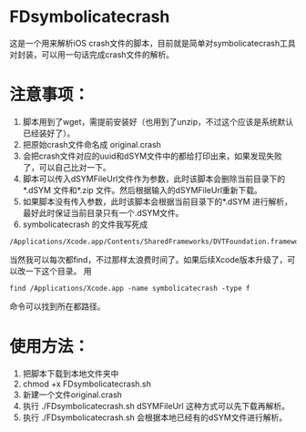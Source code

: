 # FDsymbolicatecrash

这是一个用来解析iOS crash文件的脚本，目前就是简单对symbolicatecrash工具对封装，可以用一句话完成crash文件的解析。

# 注意事项：
1. 脚本用到了wget，需提前安装好（也用到了unzip，不过这个应该是系统默认已经装好了）。
2. 把原始crash文件命名成 original.crash
3. 会把crash文件对应的uuid和dSYM文件中的都给打印出来，如果发现失败了，可以自己比对一下。
4. 脚本可以传入dSYMFileUrl文件作为参数，此时该脚本会删除当前目录下的*.dSYM 文件和*.zip 文件。然后根据输入的dSYMFileUrl重新下载。
5. 如果脚本没有传入参数，此时该脚本会根据当前目录下的*.dSYM 进行解析，最好此时保证当前目录只有一个.dSYM文件。
6. symbolicatecrash 的文件我写死成

 ~~~
 /Applications/Xcode.app/Contents/SharedFrameworks/DVTFoundation.framework/Versions/A/Resources/symbolicatecrash
 ~~~
 当然我可以每次都find，不过那样太浪费时间了。如果后续Xcode版本升级了，可以改一下这个目录。 用 
 
 ~~~
 find /Applications/Xcode.app -name symbolicatecrash -type f 
 ~~~
 
 命令可以找到所在都路径。


# 使用方法：
1. 把脚本下载到本地文件夹中
2. chmod +x FDsymbolicatecrash.sh
3. 新建一个文件original.crash
4. 执行 ./FDsymbolicatecrash.sh dSYMFileUrl 这种方式可以先下载再解析。
5. 执行 ./FDsymbolicatecrash.sh 会根据本地已经有的dSYM文件进行解析。
